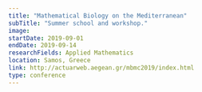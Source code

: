 ```yaml
---
title: "Mathematical Biology on the Mediterranean"
subTitle: "Summer school and workshop."
image:
startDate: 2019-09-01
endDate: 2019-09-14
researchFields: Applied Mathematics
location: Samos, Greece
link: http://actuarweb.aegean.gr/mbmc2019/index.html
type: conference
---
```

